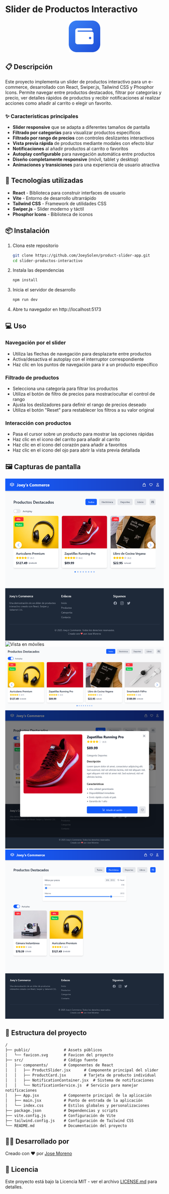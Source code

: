 # Slider de Productos Interactivo

<div align="center">
  <img src="public/vite.svg" alt="Logo" width="100" height="100">
</div>

## 📋 Descripción

Este proyecto implementa un slider de productos interactivo para un e-commerce, desarrollado con React, Swiper.js, Tailwind CSS y Phosphor Icons. Permite navegar entre productos destacados, filtrar por categorías y precio, ver detalles rápidos de productos y recibir notificaciones al realizar acciones como añadir al carrito o elegir un favorito.

### ✨ Características principales

- **Slider responsive** que se adapta a diferentes tamaños de pantalla
- **Filtrado por categorías** para visualizar productos específicos
- **Filtrado por rango de precios** con controles deslizantes interactivos
- **Vista previa rápida** de productos mediante modales con efecto blur
- **Notificaciones** al añadir productos al carrito o favoritos
- **Autoplay configurable** para navegación automática entre productos
- **Diseño completamente responsive** (móvil, tablet y desktop)
- **Animaciones y transiciones** para una experiencia de usuario atractiva

## 🚀 Tecnologías utilizadas

- **React** - Biblioteca para construir interfaces de usuario
- **Vite** - Entorno de desarrollo ultrarrápido
- **Tailwind CSS** - Framework de utilidades CSS
- **Swiper.js** - Slider moderno y táctil
- **Phosphor Icons** - Biblioteca de iconos

## 📦 Instalación

1. Clona este repositorio
   ```bash
   git clone https://github.com/JoeySolen/product-slider-app.git
   cd slider-productos-interactivo
   ```

2. Instala las dependencias
   ```bash
   npm install
   ```

3. Inicia el servidor de desarrollo
   ```bash
   npm run dev
   ```

4. Abre tu navegador en http://localhost:5173

## 💻 Uso

### Navegación por el slider

- Utiliza las flechas de navegación para desplazarte entre productos
- Activa/desactiva el autoplay con el interruptor correspondiente
- Haz clic en los puntos de navegación para ir a un producto específico

### Filtrado de productos

- Selecciona una categoría para filtrar los productos
- Utiliza el botón de filtro de precios para mostrar/ocultar el control de rango
- Ajusta los deslizadores para definir el rango de precios deseado
- Utiliza el botón "Reset" para restablecer los filtros a su valor original

### Interacción con productos

- Pasa el cursor sobre un producto para mostrar las opciones rápidas
- Haz clic en el icono del carrito para añadir al carrito
- Haz clic en el icono del corazón para añadir a favoritos
- Haz clic en el icono del ojo para abrir la vista previa detallada

## 🖼️ Capturas de pantalla

![Vista en escritorio](./public/Vista%20escritorio.png)
![Vista en móviles](./public/Vista%20móviles.png)
![Slider de Productos](./public/Vista%20slider%20productos.png)
![Vista previa de producto](./public/Vista%20previa%20de%20producto.png)
![Filtros aplicados](./public/Vista%20filtros%20aplicados.png)

## 📝 Estructura del proyecto

```
/
├── public/               # Assets públicos
│   └── favicon.svg       # Favicon del proyecto
├── src/                  # Código fuente
│   ├── components/       # Componentes de React
│   │   ├── ProductSlider.jsx      # Componente principal del slider
│   │   ├── ProductCard.jsx        # Tarjeta de producto individual
│   │   ├── NotificationContainer.jsx  # Sistema de notificaciones
│   │   └── NotificationService.js  # Servicio para manejar notificaciones
│   ├── App.jsx           # Componente principal de la aplicación
│   ├── main.jsx          # Punto de entrada de la aplicación
│   └── index.css         # Estilos globales y personalizaciones
├── package.json          # Dependencias y scripts
├── vite.config.js        # Configuración de Vite
├── tailwind.config.js    # Configuración de Tailwind CSS
└── README.md             # Documentación del proyecto
```

## 🧑‍💻 Desarrollado por

Creado con ❤ por [Jose Moreno](https://github.com/JoeySolen)

## 📄 Licencia

Este proyecto está bajo la Licencia MIT - ver el archivo [LICENSE.md](LICENSE.md) para detalles.